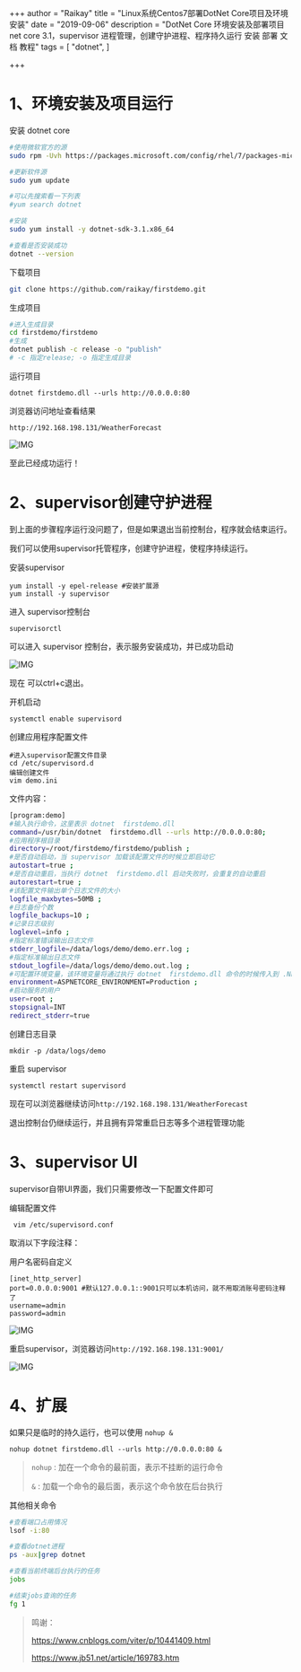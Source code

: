 

+++
author = "Raikay"
title = "Linux系统Centos7部署DotNet Core项目及环境安装"
date = "2019-09-06"
description = "DotNet Core 环境安装及部署项目 net core 3.1，supervisor 进程管理，创建守护进程、程序持久运行 安装 部署 文档 教程"
tags = [
    "dotnet",
]

+++

# 1、环境安装及项目运行

安装 dotnet core

```sh
#使用微软官方的源
sudo rpm -Uvh https://packages.microsoft.com/config/rhel/7/packages-microsoft-prod.rpm

#更新软件源
sudo yum update

#可以先搜索看一下列表
#yum search dotnet

#安装
sudo yum install -y dotnet-sdk-3.1.x86_64

#查看是否安装成功
dotnet --version
```



下载项目

```sh
git clone https://github.com/raikay/firstdemo.git
```

生成项目

```sh
#进入生成目录
cd firstdemo/firstdemo
#生成
dotnet publish -c release -o "publish"
# -c 指定release; -o 指定生成目录
```

运行项目

```
dotnet firstdemo.dll --urls http://0.0.0.0:80
```

浏览器访问地址查看结果  

```
http://192.168.198.131/WeatherForecast
```

![IMG](https://raikay.coding.net/p/code/d/m1/git/raw/master/20200819155335.png)

至此已经成功运行！

# 2、supervisor创建守护进程

到上面的步骤程序运行没问题了，但是如果退出当前控制台，程序就会结束运行。  

我们可以使用supervisor托管程序，创建守护进程，使程序持续运行。  

安装supervisor  

```
yum install -y epel-release #安装扩展源
yum install -y supervisor
```

进入 supervisor控制台

```
supervisorctl
```

可以进入 supervisor 控制台，表示服务安装成功，并已成功启动

![IMG](https://raikay.coding.net/p/code/d/m1/git/raw/master/20200819170821.png)

现在 可以ctrl+c退出。

开机启动

```
systemctl enable supervisord
```

创建应用程序配置文件

```
#进入supervisor配置文件目录
cd /etc/supervisord.d
编辑创建文件
vim demo.ini
```

文件内容：

```sh
[program:demo]
#输入执行命令，这里表示 dotnet  firstdemo.dll
command=/usr/bin/dotnet  firstdemo.dll --urls http://0.0.0.0:80;
#应用程序根目录 
directory=/root/firstdemo/firstdemo/publish ;
#是否自动启动，当 supervisor 加载该配置文件的时候立即启动它 
autostart=true ;
#是否自动重启，当执行 dotnet  firstdemo.dll 启动失败时，会重复的自动重启 
autorestart=true ;
#该配置文件输出单个日志文件的大小 
logfile_maxbytes=50MB ;
#日志备份个数 
logfile_backups=10 ;
#记录日志级别 
loglevel=info ;
#指定标准错误输出日志文件 
stderr_logfile=/data/logs/demo/demo.err.log ;
#指定标准输出日志文件 
stdout_logfile=/data/logs/demo/demo.out.log ;
#可配置环境变量，该环境变量将通过执行 dotnet  firstdemo.dll 命令的时候传入到 .NET Core 应用程序中  
environment=ASPNETCORE_ENVIRONMENT=Production ;
#启动服务的用户 
user=root ;
stopsignal=INT
redirect_stderr=true
```

创建日志目录

```
mkdir -p /data/logs/demo
```

重启 supervisor

```
systemctl restart supervisord
```

现在可以浏览器继续访问`http://192.168.198.131/WeatherForecast`

退出控制台仍继续运行，并且拥有异常重启日志等多个进程管理功能  

# 3、supervisor UI

supervisor自带UI界面，我们只需要修改一下配置文件即可  

编辑配置文件
```
 vim /etc/supervisord.conf
```
取消以下字段注释：

用户名密码自定义

```
[inet_http_server]
port=0.0.0.0:9001 #默认127.0.0.1::9001只可以本机访问，就不用取消账号密码注释了
username=admin 
password=admin 
```

![IMG](https://raikay.coding.net/p/code/d/m1/git/raw/master/20200819180626.png)

重启supervisor，浏览器访问`http://192.168.198.131:9001/`

![IMG](https://raikay.coding.net/p/code/d/m1/git/raw/master/20200819180132.png)





# 4、扩展

如果只是临时的持久运行，也可以使用 `nohup &`

```
nohup dotnet firstdemo.dll --urls http://0.0.0.0:80 &
```

> `nohup` : 加在一个命令的最前面，表示不挂断的运行命令
>
> `&` : 加载一个命令的最后面，表示这个命令放在后台执行

其他相关命令

```sh
#查看端口占用情况
lsof -i:80

#查看dotnet进程
ps -aux|grep dotnet

#查看当前终端后台执行的任务
jobs

#结束jobs查询的任务
fg 1
```



  


>  鸣谢：
>
>  https://www.cnblogs.com/viter/p/10441409.html
>
>  https://www.jb51.net/article/169783.htm